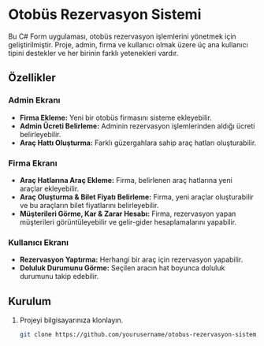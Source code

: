 # Otobüs Rezervasyon Sistemi

Bu C# Form uygulaması, otobüs rezervasyon işlemlerini yönetmek için geliştirilmiştir. Proje, admin, firma ve kullanıcı olmak üzere üç ana kullanıcı tipini destekler ve her birinin farklı yetenekleri vardır.

## Özellikler

### Admin Ekranı
- **Firma Ekleme:** Yeni bir otobüs firmasını sisteme ekleyebilir.
- **Admin Ücreti Belirleme:** Adminin rezervasyon işlemlerinden aldığı ücreti belirleyebilir.
- **Araç Hattı Oluşturma:** Farklı güzergahlara sahip araç hatları oluşturabilir.

### Firma Ekranı
- **Araç Hatlarına Araç Ekleme:** Firma, belirlenen araç hatlarına yeni araçlar ekleyebilir.
- **Araç Oluşturma & Bilet Fiyatı Belirleme:** Firma, yeni araçlar oluşturabilir ve bu araçların bilet fiyatlarını belirleyebilir.
- **Müşterileri Görme, Kar & Zarar Hesabı:** Firma, rezervasyon yapan müşterileri görüntüleyebilir ve gelir-gider hesaplamalarını yapabilir.

### Kullanıcı Ekranı
- **Rezervasyon Yaptırma:** Herhangi bir araç için rezervasyon yapabilir.
- **Doluluk Durumunu Görme:** Seçilen aracın hat boyunca doluluk durumunu takip edebilir.

## Kurulum

1. Projeyi bilgisayarınıza klonlayın.
   ```bash
   git clone https://github.com/yourusername/otobus-rezervasyon-sistemi.git
